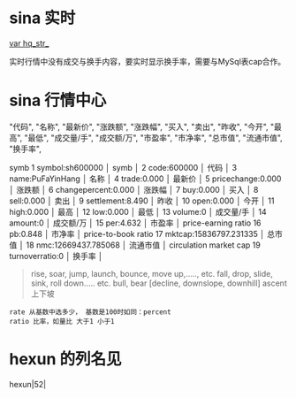 # sina 实时

  [var hq_str_](http://www.cnblogs.com/chuncn/archive/2009/06/26/1400997.html) 

  实时行情中没有成交与换手内容，要实时显示换手率，需要与MySql表cap合作。

# sina 行情中心 

  "代码", "名称", "最新价", "涨跌额", "涨跌幅", "买入", "卖出", 
  "昨收", "今开", "最高", "最低", "成交量/手", "成交额/万", 
  "市盈率", "市净率", "总市值", "流通市值", "换手率",

  symb
    1	symbol:sh600000          │  symb         │
    2	code:600000              │  代码         │
    3	name:PuFaYinHang         │  名称         │
    4	trade:0.000              │  最新价       │
    5	pricechange:0.000        │  涨跌额       │
    6	changepercent:0.000      │  涨跌幅       │
    7	buy:0.000                │  买入         │
    8	sell:0.000               │  卖出         │
    9	settlement:8.490         │  昨收         │
   10	open:0.000               │  今开         │
   11	high:0.000               │  最高         │
   12	low:0.000                │  最低         │
   13	volume:0                 │  成交量/手    │
   14	amount:0                 │  成交额/万    │
   15	per:4.632                │  市盈率       │      price-earning ratio
   16	pb:0.848                 │  市净率       │      price-to-book ratio 
   17	mktcap:15836797.231335   │  总市值       │
   18	nmc:12669437.785068      │  流通市值     │      circulation market cap 
   19	turnoverratio:0          │  换手率       │


> rise, soar, jump, launch, bounce, move up,....., etc.
> fall, drop, slide, sink, roll down..... etc.
> bull, bear
> [decline, downslope, downhill] ascent 上下坡

    rate 从基数中选多少， 基数是100时如同：percent 
    ratio 比率，如量比 大于1 小于1 


# hexun 的列名见
  hexun|52|
